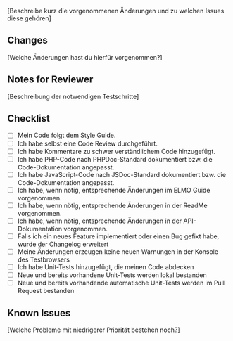[Beschreibe kurz die vorgenommenen Änderungen und zu welchen Issues diese gehören]

## Changes
[Welche Änderungen hast du hierfür vorgenommen?]

## Notes for Reviewer
[Beschreibung der notwendigen Testschritte]

## Checklist
- [ ] Mein Code folgt dem Style Guide.
- [ ] Ich habe selbst eine Code Review durchgeführt.
- [ ] Ich habe Kommentare zu schwer verständlichem Code hinzugefügt.
- [ ] Ich habe PHP-Code nach PHPDoc-Standard dokumentiert bzw. die Code-Dokumentation angepasst.
- [ ] Ich habe JavaScript-Code nach JSDoc-Standard dokumentiert bzw. die Code-Dokumentation angepasst.
- [ ] Ich habe, wenn nötig, entsprechende Änderungen im ELMO Guide vorgenommen.
- [ ] Ich habe, wenn nötig, entsprechende Änderungen in der ReadMe vorgenommen.
- [ ] Ich habe, wenn nötig, entsprechende Änderungen in der API-Dokumentation vorgenommen.
- [ ] Falls ich ein neues Feature implementiert oder einen Bug gefixt habe, wurde der Changelog erweitert
- [ ] Meine Änderungen erzeugen keine neuen Warnungen in der Konsole des Testbrowsers
- [ ] Ich habe Unit-Tests hinzugefügt, die meinen Code abdecken
- [ ] Neue und bereits vorhandene Unit-Tests werden lokal bestanden
- [ ] Neue und bereits vorhandende automatische Unit-Tests werden im Pull Request bestanden

## Known Issues
[Welche Probleme mit niedrigerer Priorität bestehen noch?]

